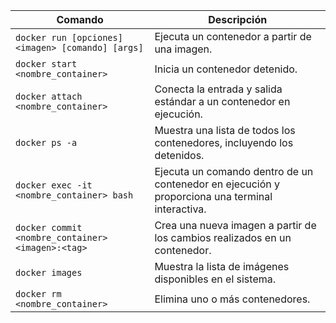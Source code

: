 | Comando                                           | Descripción                                                                                     |
| ------------------------------------------------- | ----------------------------------------------------------------------------------------------- |
| `docker run [opciones] <imagen> [comando] [args]` | Ejecuta un contenedor a partir de una imagen.                                                   |
| `docker start <nombre_container>`                 | Inicia un contenedor detenido.                                                                  |
| `docker attach <nombre_container>`                | Conecta la entrada y salida estándar a un contenedor en ejecución.                              |
| `docker ps -a`                                    | Muestra una lista de todos los contenedores, incluyendo los detenidos.                          |
| `docker exec -it <nombre_container> bash`         | Ejecuta un comando dentro de un contenedor en ejecución y proporciona una terminal interactiva. |
| `docker commit <nombre_container> <imagen>:<tag>` | Crea una nueva imagen a partir de los cambios realizados en un contenedor.                      |
| `docker images`                                   | Muestra la lista de imágenes disponibles en el sistema.                                         |
| `docker rm <nombre_container>`                    | Elimina uno o más contenedores.                                                                 |
